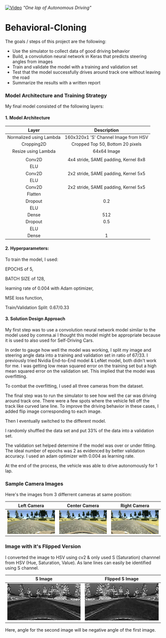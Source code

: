 [//]: # (Image References)

[center]: ./images/center.jpg "Center Camera"
[left]: ./images/left.jpg "Left Camera"
[right]: ./images/right.jpg "Right Camera"
[image]: ./images/image.png "S Channel Image"
[image_f]: ./images/flipped_image.png "Flipped S Image"

[![Video](https://i.imgur.com/L82sVi9.jpg)](https://vimeo.com/260062873)
*"One lap of Autonomous Driving"*

# Behavioral-Cloning

The goals / steps of this project are the following:
* Use the simulator to collect data of good driving behavior
* Build, a convolution neural network in Keras that predicts steering angles from images
* Train and validate the model with a training and validation set
* Test that the model successfully drives around track one without leaving the road
* Summarize the results with a written report

### Model Architecture and Training Strategy
My final model consisted of the following layers:

#### 1. Model Architecture
| Layer         		|     Description	        					| 
|:---------------------:|:---------------------------------------------:| 
| Normalized using Lambda         		| 160x320x1 'S' Channel Image from HSV							| 
| Cropping2D      		| Cropped Top 50, Bottom 20 pixels| 
|	Resize using Lambda				|	64x64 Image						|
|			|												|
| Conv2D  	| 4x4 stride, SAME padding, Kernel 8x8 	|
| ELU					|												|
|	Conv2D				|	2x2 stride, SAME padding, Kernel 5x5					|
| ELU	  | 				|
| Conv2D  	| 2x2 stride, SAME padding, Kernel 5x5	|
| Flatten				|												|
|	Dropout				|	0.2								|
| ELU	  | 				|
| Dense     	|	512							|
|	Dropout  | 0.5     			|
|	ELU			    |												|
|	Dense | 1					|

#### 2. Hyperparameters:

To train the model, I used:

EPOCHS of 5,

BATCH SIZE of 128,

learning rate of 0.004 with Adam optimizer,

MSE loss function,

Train/Validation Split: 0.67/0.33

#### 3. Solution Design Approach

My first step was to use a convolution neural network model similar to the model used by comma.ai I thought this model might be appropriate because it is used to also used for Self-Driving Cars.

In order to gauge how well the model was working, I split my image and steering angle data into a training and validation set in ratio of 67/33. I previously tried Nvidia End-to-End model & LeNet model, both didn't work for me. I was getting low mean squared error on the training set but a high mean squared error on the validation set. This implied that the model was overfitting. 

To combat the overfitting, I used all three cameras from the dataset.

The final step was to run the simulator to see how well the car was driving around track one. There were a few spots where the vehicle fell off the track like curved lane line. To improve the driving behavior in these cases, I added flip image corresponding to each image.

Then I eventually switched to the different model.

I randomly shuffled the data set and put 33% of the data into a validation set. 

The validation set helped determine if the model was over or under fitting. The ideal number of epochs was 2 as evidenced by better validation accuracy. I used an adam optimizer with 0.004 as learning rate.

At the end of the process, the vehicle was able to drive autonomously for 1 lap.

### Sample Camera Images

Here's the images from 3 differrent cameras at same position:

  Left Camera              |   Center Camera           | Right Camera 
:-------------------------:|:-------------------------:|:-------------------------:
 ![Left Camera][left]      |  ![Center Camera][center] | ![Right Camera][right]
 
 ### Image with it's Flipped Version

I converted the image to HSV using cv2 & only used S (Saturation) channnel from HSV (Hue, Saturation, Value).
As lane lines can easily be identified using S channel.

   S Image                 |   Flipped S Image
:-------------------------:|:-------------------------:
 ![S Image][image]         |  ![Flipped S Image][image_f]
 
 Here, angle for the second image will be negative angle of the first image.
